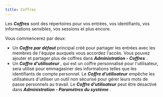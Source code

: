 ```yaml
---
title: Coffres
---
```

Les ***Coffres*** sont des répertoires pour vos entrées, vos identifiants, vos informations sensibles, vos sessions et plus encore.  

Vous commencerez par deux:  

* Un ***Coffre par défaut*** principal créé pour partager les entrées avec les membres de l&apos;équipe auxquels vous accordez l&apos;accès. Vous pouvez ajouter et partager plus de coffres dans ***Administration - Coffres*** .  
* Un ***Coffre d&apos;utilisateur*** , qui est un coffre personnalisé pour l&apos;utilisateur, sera utilisé pour emmagasiner des informations telles que les identifiants de compte personnel. Le ***Coffre d&apos;utilisateur*** empêche les utilisateurs d&apos;utiliser un outil non sécurisé pour gérer leurs mots de passe personnels au travail. Le ***Coffre d&apos;utilisateur*** peut être désactivé dans ***Administration - Paramètres du système*** . 